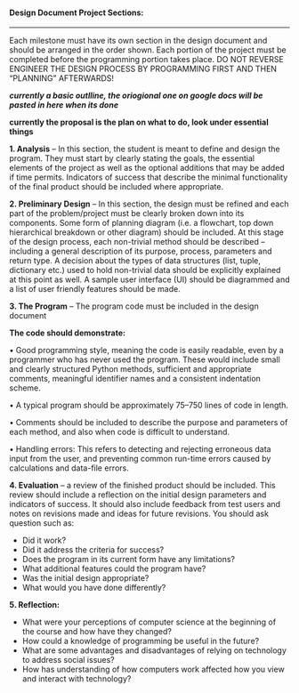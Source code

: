 #### Design Document Project Sections:

---

Each milestone must have its own section in the design document and should be arranged in the order shown. Each portion of the project must be completed before the programming portion takes place. DO NOT REVERSE ENGINEER THE DESIGN PROCESS BY PROGRAMMING FIRST AND THEN “PLANNING” AFTERWARDS!

***currently a basic outlline, the oriogional one on google docs will be pasted in here when its done***


**currently the proposal is the plan on what to do, look under essential things**

**1. **Ana**lysis** – In this section, the student is meant to define and design the program. They must start by clearly stating the goals, the essential elements of the project as well as the optional additions that may be added if time permits. Indicators of success that describe the minimal functionality of the final product should be included where appropriate.


**2. **Pre**liminary Design** – In this section, the design must be refined and each part of the problem/project must be clearly broken down into its components. Some form of planning diagram (i.e. a flowchart, top down hierarchical breakdown or other diagram) should be included. At this stage of the design process, each non-trivial method should be described – including a general description of its purpose, process, parameters and return type. A decision about the types of data structures (list, tuple, dictionary etc.) used to hold non-trivial data should be explicitly explained at this point as well. A sample user interface (UI) should be diagrammed and a list of user friendly features should be made.


**3. **The Pro**gram** – The program code must be included in the design document

**The code should demonstrate:**

• Good programming style, meaning the code is easily readable, even by a programmer who has never used the program. These would include small and clearly structured Python methods, sufficient and appropriate comments, meaningful identifier names and a consistent indentation scheme.

• A typical program should be approximately 75–750 lines of code in length.

• Comments should be included to describe the purpose and parameters of each method, and also when code is difficult to understand.

• Handling errors: This refers to detecting and rejecting erroneous data input from the user, and preventing common run-time errors caused by calculations and data-file errors.


**4. Evaluation** – a review of the finished product should be included. This review should include a reflection on the initial design parameters and indicators of success. It should also include feedback from test users and notes on revisions made and ideas for future revisions. You should ask question such as:

* Did it work?
* Did it address the criteria for success?
* Does the program in its current form have any limitations?
* What additional features could the program have?
* Was the initial design appropriate?
* What would you have done differently?


**5. Reflection:**

* What were your perceptions of computer science at the beginning of the course and how have they changed?
* How could a knowledge of programming be useful in the future?
* What are some advantages and disadvantages of relying on technology to address social issues?
* How has understanding of how computers work affected how you view and interact with technology?
